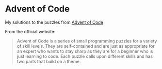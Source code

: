 # Advent of Code

My solutions to the puzzles from [Advent of Code](https://adventofcode.com/)

From the official website:

> Advent of Code is a series of small programming puzzles for a variety of skill
> levels. They are self-contained and are just as appropriate for an expert who
> wants to stay sharp as they are for a beginner who is just learning to code.
> Each puzzle calls upon different skills and has two parts that build on a
> theme.
